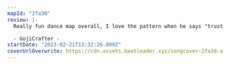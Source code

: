 ```yaml
---
mapId: "2fa30"
review: |-
  Really fun dance map overall, I love the pattern when he says "trust me and we will escape from the city" especially. The bouncy feel is really well done throughout and it translates nicely to the lowers. The lights are also good, I really loved the yellow flash for the ring sound effect.

  - GojiCrafter -
startDate: "2023-02-21T13:32:26.000Z"
coverUrlOverwrite: https://cdn.assets.beatleader.xyz/songcover-2fa30-a.jpg
---
```

